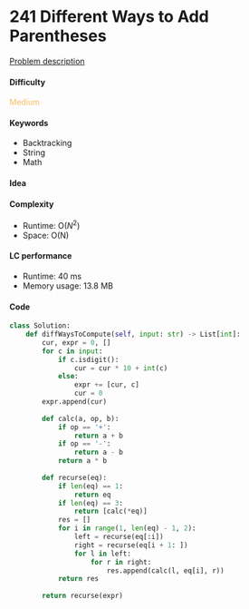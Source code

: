 241 Different Ways to Add Parentheses    
=======================
[Problem description](https://leetcode.com/problems/different-ways-to-add-parentheses/)

#### Difficulty
<span style="color:#FABC60">Medium</span>

#### Keywords
- Backtracking
- String
- Math

#### Idea


#### Complexity
- Runtime: O($N^2$)
- Space: O(N)
  
#### LC performance
- Runtime: 40 ms
- Memory usage: 13.8 MB

#### Code
```python
class Solution:
    def diffWaysToCompute(self, input: str) -> List[int]:
        cur, expr = 0, []
        for c in input:
            if c.isdigit():
                cur = cur * 10 + int(c)
            else:
                expr += [cur, c]
                cur = 0
        expr.append(cur)
        
        def calc(a, op, b):
            if op == '+':
                return a + b
            if op == '-':
                return a - b
            return a * b
        
        def recurse(eq):
            if len(eq) == 1:
                return eq
            if len(eq) == 3:
                return [calc(*eq)]
            res = []
            for i in range(1, len(eq) - 1, 2):
                left = recurse(eq[:i])
                right = recurse(eq[i + 1: ])
                for l in left:
                    for r in right:
                        res.append(calc(l, eq[i], r))
            return res
        
        return recurse(expr)
```